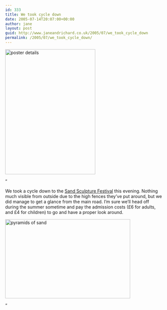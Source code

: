 ```yaml
---
id: 333
title: We took cycle down
date: 2005-07-14T20:07:00+00:00
author: jane
layout: post
guid: http://www.janeandrichard.co.uk/2005/07/we_took_cycle_down
permalink: /2005/07/we_took_cycle_down/
---
```

<img src="http://v1.janeandrichard.co.uk/blog/img/2005/07/sandposter_small.jpg" alt="poster details" width="289" height="400" />

&#8221;

We took a cycle down to the [Sand Sculpture Festival](http://www.janeandrichard.co.uk/2005/07/there_are_sand_sculptures) this evening. Nothing much visible from outside due to the high fences they&#8217;ve put around, but we did manage to get a glance from the main road. I&#8217;m sure we&#8217;ll head off during the summer sometime and pay the admission costs (&#xA3;6 for adults, and &#xA3;4 for children) to go and have a proper look around.

<img src="http://v1.janeandrichard.co.uk/blog/img/2005/07/sandpyramids_small.jpg" alt="pyramids of sand" width="401" height="253" />

&#8220;
